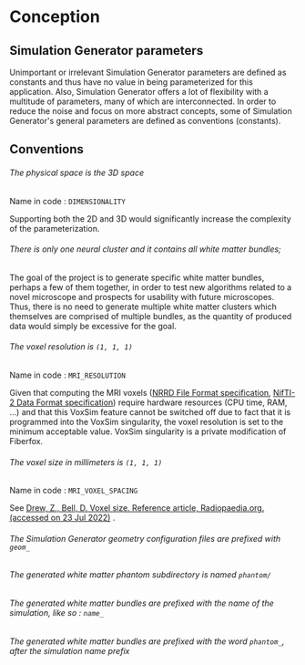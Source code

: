 # Conception

## Simulation Generator parameters

Unimportant or irrelevant Simulation Generator parameters are defined as constants and thus have no value in being
parameterized for this application. Also, Simulation Generator offers a lot of flexibility with a multitude of
parameters, many of which are interconnected. In order to reduce the noise and focus on more abstract concepts, some of
Simulation Generator's general parameters are defined as conventions (constants).


## Conventions

###### The physical space is the 3D space

Name in code : `DIMENSIONALITY`

Supporting both the 2D and 3D would significantly increase the complexity of the parameterization.


###### There is only one neural cluster and it contains all white matter bundles;

The goal of the project is to generate specific white matter bundles, perhaps a few of them together, in order to test
new algorithms related to a novel microscope and prospects for usability with future microscopes. Thus, there is no need
to generate multiple white matter clusters which themselves are comprised of multiple bundles, as the quantity of
produced data would simply be excessive for the goal.


###### The voxel resolution is `(1, 1, 1)`

Name in code : `MRI_RESOLUTION`

Given that computing the MRI voxels ([NRRD File Format specification](http://teem.sourceforge.net/nrrd/format.html),
[NifTI-2 Data Format specification](https://nifti.nimh.nih.gov/nifti-2/)) require hardware resources (CPU time, RAM,
...) and that this VoxSim feature cannot be switched off due to fact that it is programmed into the VoxSim singularity,
the voxel resolution is set to the minimum acceptable value. VoxSim singularity is a private modification of Fiberfox.


###### The voxel size in millimeters is `(1, 1, 1)`

Name in code : `MRI_VOXEL_SPACING`

See [Drew, Z., Bell, D. Voxel size. Reference article, Radiopaedia.org. (accessed on 23 Jul 2022)](https://doi.org/10.53347/rID-62838)
.


###### The Simulation Generator geometry configuration files are prefixed with `geom_`


###### The generated white matter phantom subdirectory is named `phantom/`


###### The generated white matter bundles are prefixed with the name of the simulation, like so : `name_`


###### The generated white matter bundles are prefixed with the word `phantom_`, after the simulation name prefix
